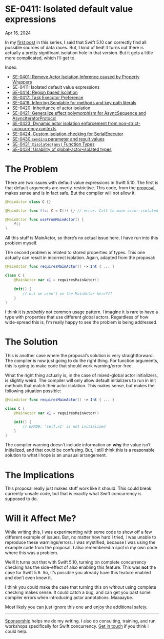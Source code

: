 # SE-0411: Isolated default value expressions
Apr 16, 2024

In my [first post](concurrency-swift-6-se-401) in this series, I said that Swift 5.10 can correctly find all possible sources of data races. But, I kind of lied! It turns out there is actually a pretty significant isolation hole in that version. But it gets a little more complicated, which I’ll get to.

Index:

*   [SE-0401: Remove Actor Isolation Inference caused by Property Wrappers](concurrency-swift-6-se-401)
*   SE-0411: Isolated default value expressions
*   [SE-0414: Region based Isolation](concurrency-swift-6-se-0414)
*   [SE-0417: Task Executor Preference](concurrency-swift-6-se-0417)
*   [SE-0418: Inferring Sendable for methods and key path literals](concurrency-swift-6-se-0418)
*   [SE-0420: Inheritance of actor isolation](concurrency-swift-6-se-0420)
*   [SE-0421: Generalize effect polymorphism for AsyncSequence and AsyncIteratorProtocol](concurrency-swift-6-se-0421)
*   [SE-0423: Dynamic actor isolation enforcement from non-strict-concurrency contexts](concurrency-swift-6-se-0423)
*   [SE-0424: Custom isolation checking for SerialExecutor](concurrency-swift-6-se-0424)
*   [SE-0430:`sending` parameter and result values](concurrency-swift-6-se-0430)
*   [SE-0431: `@isolated(any)` Function Types](concurrency-swift-6-se-0431)
*   [SE-0434: Usability of global-actor-isolated types](concurrency-swift-6-se-0434)

# The Problem

There are two issues with default value expressions in Swift 5.10. The first is that default arguments are overly-restrictive. This code, from the [proposal](https://github.com/swiftlang/swift-evolution/blob/main/proposals/0411-isolated-default-values.md), makes sense and is in fact safe. But the compiler will not allow it.

```swift
@MainActor class C {}

@MainActor func f(c: C = C()) {} // error: Call to main actor-isolated initializer 'init()' in a synchronous nonisolated context

@MainActor func useFromMainActor() {
	f()
}
```

All this stuff is MainActor, so there’s no actual issue here. I have run into this problem myself.

The second problem is related to stored properties of types. This one actually can result in incorrect isolation. Again, adapted from the proposal:

```swift
@MainActor func requiresMainActor() -> Int { ... }

class C {
	@MainActor var x1 = requiresMainActor()
	
	init() {
		// but we aren't on the MainActor here???
	}
}
```

I think it is *probably* not common usage pattern. I imagine it is rare to have a type with properties that use different global actors. Regardless of how wide-spread this is, I’m really happy to see the problem is being addressed.

# The Solution

This is another case where the proposal’s solution is very straightforward. The compiler is now just going to do the right thing. For function arguments, this is going to make code that should work warning/error-free.

What the right thing actually is, in the case of mixed-global actor initializers, is slightly weird. The compiler will only allow default initializers to run in init methods that match their actor isolation. This makes sense, but makes the following situation possible:

```swift
@MainActor func requiresMainActor() -> Int { ... }

class C {
	@MainActor var x1 = requiresMainActor()

	init() {
		// ERROR: 'self.x1' is not initialized
	}
}
```

The compiler warning doesn’t include information on **why** the value isn’t initialized, and that could be confusing. But, I still think this is a reasonable solution to what I hope is an unusual arrangement.

# The Implications

This proposal really just makes stuff work like it should. This could break currently-unsafe code, but that is exactly what Swift concurrency is supposed to do.

# Will it Affect Me?

While writing this, I was experimenting with some code to show off a few different example of issues. But, no matter how hard I tried, I was unable to reproduce these warnings/errors. I was mystified, because I was using the example code from the proposal. I also remembered a spot in my own code where this was a problem.

Well! It turns out that with Swift 5.10, turning on complete concurrency checking has the side-effect of also enabling this feature. This was **not** the case for Swift 5.9. So, it’s possible you already have this feature enabled and don’t even know it.

I think you could make the case that turning this on *without* using complete checking makes sense. It could catch a bug, and can get you past some compiler errors when introducing actor annotations. Maaaaybe.

Most likely you can just ignore this one and enjoy the additional safety.

---
[Sponsorship](https://github.com/sponsors/mattmassicotte) helps me do my writing. I also do consulting, training, and run workshops specifically for Swift concurrency. [Get in touch](/about) if you think I could help.

